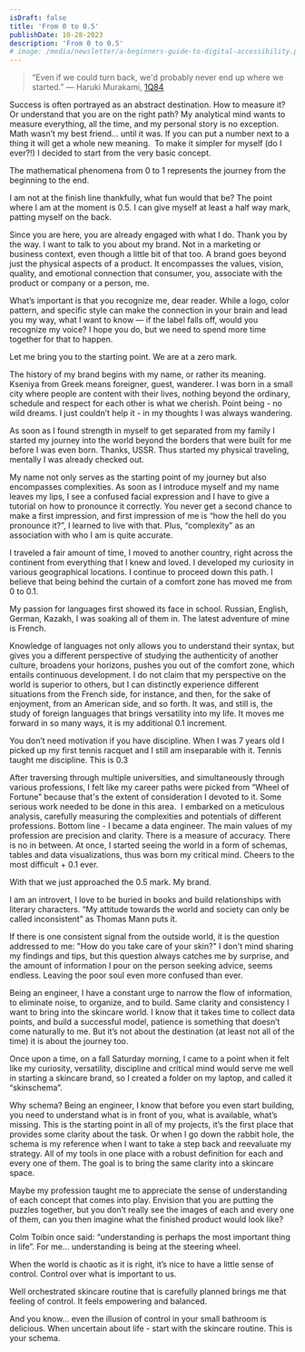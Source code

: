 ```yaml
---
isDraft: false
title: 'From 0 to 0.5'
publishDate: 10-28-2023
description: 'From 0 to 0.5'
# image: /media/newsletter/a-beginners-guide-to-digital-accessibility.png
---
```


> “Even if we could turn back, we'd probably never end up where we started.” ― Haruki Murakami, [1Q84](https://www.goodreads.com/work/quotes/18160093)

Success is often portrayed as an abstract destination. How to measure it? Or understand that you are on the right path? My analytical mind wants to measure everything, all the time, and my personal story is no exception. Math wasn’t my best friend… until it was. If you can put a number next to a thing it will get a whole new meaning.  To make it simpler for myself (do I ever?!) I decided to start from the very basic concept.

The mathematical phenomena from 0 to 1 represents the journey from the beginning to the end.

I am not at the finish line thankfully, what fun would that be? The point where I am at the moment is 0.5. I can give myself at least a half way mark, patting myself on the back.

Since you are here, you are already engaged with what I do. Thank you by the way. I want to talk to you about my brand. Not in a marketing or business context, even though a little bit of that too. A brand goes beyond just the physical aspects of a product. It encompasses the values, vision, quality, and emotional connection that consumer, you, associate with the product or company or a person, me.

What’s important is that you recognize me, dear reader. While a logo, color pattern, and specific style can make the connection in your brain and lead you my way, what I want to know — if the label falls off, would you recognize my voice? I hope you do, but we need to spend more time together for that to happen.

Let me bring you to the starting point. We are at a zero mark.

The history of my brand begins with my name, or rather its meaning. Kseniya from Greek means foreigner, guest, wanderer. I was born in a small city where people are content with their lives, nothing beyond the ordinary, schedule and respect for each other is what we cherish. Point being - no wild dreams. I just couldn’t help it - in my thoughts I was always wandering.

As soon as I found strength in myself to get separated from my family I started my journey into the world beyond the borders that were built for me before I was even born. Thanks, USSR. Thus started my physical traveling, mentally I was already checked out.

My name not only serves as the starting point of my journey but also encompasses complexities. As soon as I introduce myself and my name leaves my lips, I see a confused facial expression and I have to give a tutorial on how to pronounce it correctly. You never get a second chance to make a first impression, and first impression of me is “how the hell do you pronounce it?”, I learned to live with that. Plus, “complexity” as an association with who I am is quite accurate.

I traveled a fair amount of time, I moved to another country, right across the continent from everything that I knew and loved. I developed my curiosity in various geographical locations. I continue to proceed down this path. I believe that being behind the curtain of a comfort zone has moved me from 0 to 0.1.

My passion for languages first showed its face in school. Russian, English, German, Kazakh, I was soaking all of them in. The latest adventure of mine is French.

Knowledge of languages not only allows you to understand their syntax, but gives you a different perspective of studying the authenticity of another culture, broadens your horizons, pushes you out of the comfort zone, which entails continuous development. I do not claim that my perspective on the world is superior to others, but I can distinctly experience different situations from the French side, for instance, and then, for the sake of enjoyment, from an American side, and so forth. It was, and still is, the study of foreign languages that brings versatility into my life. It moves me forward in so many ways, it is my additional 0.1 increment.

You don’t need motivation if you have discipline. When I was 7 years old I picked up my first tennis racquet and I still am inseparable with it. Tennis taught me discipline. This is 0.3

After traversing through multiple universities, and simultaneously through various professions, I felt like my career paths were picked from “Wheel of Fortune” because that's the extent of consideration I devoted to it. Some serious work needed to be done in this area.  I embarked on a meticulous analysis, carefully measuring the complexities and potentials of different professions. Bottom line - I became a data engineer. The main values of my profession are precision and clarity. There is a measure of accuracy. There is no in between. At once, I started seeing the world in a form of schemas, tables and data visualizations, thus was born my critical mind. Cheers to the most difficult + 0.1 ever.

With that we just approached the 0.5 mark. My brand.

I am an introvert, I love to be buried in books and build relationships with literary characters. “My attitude towards the world and society can only be called inconsistent” as Thomas Mann puts it.

If there is one consistent signal from the outside world, it is the question addressed to me: "How do you take care of your skin?" I don't mind sharing my findings and tips, but this question always catches me by surprise, and the amount of information I pour on the person seeking advice, seems endless. Leaving the poor soul even more confused than ever.

Being an engineer, I have a constant urge to narrow the flow of information, to eliminate noise, to organize, and to build. Same clarity and consistency I want to bring into the skincare world. I know that it takes time to collect data points, and build a successful model, patience is something that doesn’t come naturally to me. But it’s not about the destination (at least not all of the time) it is about the journey too.

Once upon a time, on a fall Saturday morning, I came to a point when it felt like my curiosity, versatility, discipline and critical mind would serve me well in starting a skincare brand, so I created a folder on my laptop, and called it “skinschema”.

Why schema? Being an engineer, I know that before you even start building, you need to understand what is in front of you, what is available, what’s missing. This is the starting point in all of my projects, it’s the first place that provides some clarity about the task. Or when I go down the rabbit hole, the schema is my reference when I want to take a step back and reevaluate my strategy. All of my tools in one place with a robust definition for each and every one of them. The goal is to bring the same clarity into a skincare space.

Maybe my profession taught me to appreciate the sense of understanding of each concept that comes into play. Envision that you are putting the puzzles together, but you don’t really see the images of each and every one of them, can you then imagine what the finished product would look like?

Colm Toibin once said: “understanding is perhaps the most important thing in life”. For me… understanding is being at the steering wheel.

When the world is chaotic as it is right, it’s nice to have a little sense of control. Control over what is important to us.

Well orchestrated skincare routine that is carefully planned brings me that feeling of control. It feels empowering and balanced.

And you know… even the illusion of control in your small bathroom is delicious. When uncertain about life - start with the skincare routine. This is your schema.